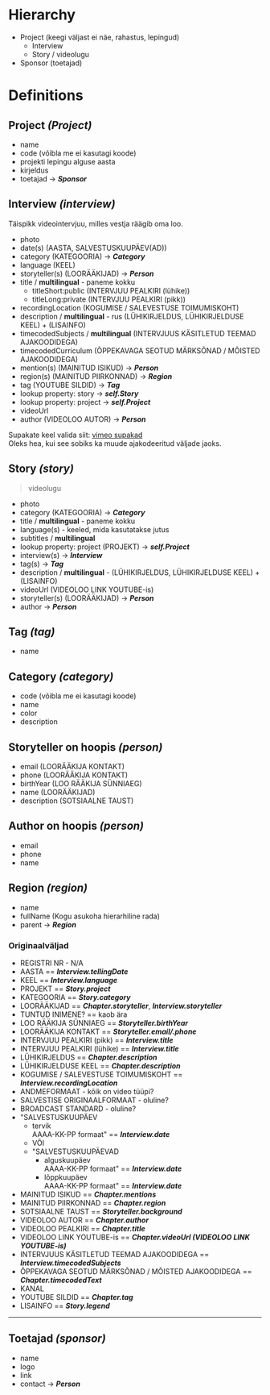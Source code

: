 # Hierarchy

- Project (keegi väljast ei näe, rahastus, lepingud)
    - Interview
    - Story / videolugu
- Sponsor (toetajad)

# Definitions

## Project *(Project)*

- name
- code (võibla me ei kasutagi koode)
- projekti lepingu alguse aasta
- kirjeldus
- toetajad -> ***Sponsor***



## Interview *(interview)*
Täispikk videointervjuu, milles vestja räägib oma loo.

- photo
- date(s) (AASTA, SALVESTUSKUUPÄEV(AD))
- category (KATEGOORIA) -> ***Category***
- language (KEEL)
- storyteller(s) (LOORÄÄKIJAD) -> ***Person***
- title / **multilingual** - paneme kokku
    - titleShort:public (INTERVJUU PEALKIRI (lühike))
    - titleLong:private (INTERVJUU PEALKIRI (pikk))
- recordingLocation (KOGUMISE / SALEVESTUSE TOIMUMISKOHT)
- description / **multilingual** - rus (LÜHIKIRJELDUS, LÜHIKIRJELDUSE KEEL) + (LISAINFO)
- timecodedSubjects / **multilingual** (INTERVJUUS KÄSITLETUD TEEMAD AJAKOODIDEGA)
- timecodedCurriculum (ÕPPEKAVAGA SEOTUD MÄRKSÕNAD / MÕISTED AJAKOODIDEGA)
- mention(s) (MAINITUD ISIKUD) -> ***Person***
- region(s) (MAINITUD PIIRKONNAD) -> ***Region***
- tag (YOUTUBE SILDID) -> ***Tag***
- lookup property: story -> ***self.Story***
- lookup property: project -> ***self.Project***
- videoUrl
- author (VIDEOLOO AUTOR) -> ***Person***


Supakate keel valida siit:  [vimeo supakad](https://vimeo.com/help/faq/managing-your-videos/captions-and-subtitles#what-caption-and-subtitle-file-formats-does-vimeo-support)  
Oleks hea, kui see sobiks ka muude ajakodeeritud väljade jaoks.


## Story *(story)*
> videolugu

- photo
- category (KATEGOORIA) -> ***Category***
- title / **multilingual** - paneme kokku
- language(s) - keeled, mida kasutatakse jutus
- subtitles / **multilingual**
- lookup property: project (PROJEKT) -> ***self.Project***
- interview(s) -> ***Interview***
- tag(s) -> ***Tag***
- description / **multilingual** - (LÜHIKIRJELDUS, LÜHIKIRJELDUSE KEEL) + (LISAINFO)
- videoUrl (VIDEOLOO LINK YOUTUBE-is)
- storyteller(s) (LOORÄÄKIJAD) -> ***Person***
- author -> ***Person***


## Tag *(tag)*

- name


## Category *(category)*

- code (võibla me ei kasutagi koode)
- name
- color
- description


## Storyteller on hoopis *(person)*

- email (LOORÄÄKIJA KONTAKT)
- phone (LOORÄÄKIJA KONTAKT)
- birthYear (LOO RÄÄKIJA SÜNNIAEG)
- name (LOORÄÄKIJAD)
- description (SOTSIAALNE TAUST)


## Author on hoopis *(person)*

- email
- phone
- name


## Region *(region)*

- name
- fullName (Kogu asukoha hierarhiline rada)
- parent -> ***Region***


### Originaalväljad

- REGISTRI NR - N/A
- AASTA == ***Interview.tellingDate***
- KEEL == ***Interview.language***
- PROJEKT == ***Story.project***
- KATEGOORIA == ***Story.category***
- LOORÄÄKIJAD == ***Chapter.storyteller***, ***Interview.storyteller***
- TUNTUD INIMENE? == kaob ära
- LOO RÄÄKIJA SÜNNIAEG == ***Storyteller.birthYear***
- LOORÄÄKIJA KONTAKT == ***Storyteller.email/.phone***
- INTERVJUU PEALKIRI (pikk) == ***Interview.title***
- INTERVJUU PEALKIRI (lühike) == ***Interview.title***
- LÜHIKIRJELDUS == ***Chapter.description***
- LÜHIKIRJELDUSE KEEL == ***Chapter.description***
- KOGUMISE / SALEVESTUSE TOIMUMISKOHT == ***Interview.recordingLocation***
- ANDMEFORMAAT - kõik on video tüüpi?
- SALVESTISE ORIGINAALFORMAAT - oluline?
- BROADCAST STANDARD - oluline?
- "SALVESTUSKUUPÄEV
  - tervik  
    AAAA-KK-PP formaat" == ***Interview.date***
  - VÕI
  - "SALVESTUSKUUPÄEVAD
    - alguskuupäev  
      AAAA-KK-PP formaat" == ***Interview.date***
    - lõppkuupäev  
      AAAA-KK-PP formaat" == ***Interview.date***
- MAINITUD ISIKUD == ***Chapter.mentions***
- MAINITUD PIIRKONNAD == ***Chapter.region***
- SOTSIAALNE TAUST == ***Storyteller.background***
- VIDEOLOO AUTOR == ***Chapter.author***
- VIDEOLOO PEALKIRI == ***Chapter.title***
- VIDEOLOO LINK YOUTUBE-is == ***Chapter.videoUrl (VIDEOLOO LINK YOUTUBE-is)***
- INTERVJUUS KÄSITLETUD TEEMAD AJAKOODIDEGA == ***Interview.timecodedSubjects***
- ÕPPEKAVAGA SEOTUD MÄRKSÕNAD / MÕISTED AJAKOODIDEGA == ***Chapter.timecodedText***
- KANAL
- YOUTUBE SILDID == ***Chapter.tag***
- LISAINFO == ***Story.legend***

---

## Toetajad *(sponsor)*

- name
- logo
- link
- contact -> ***Person***
